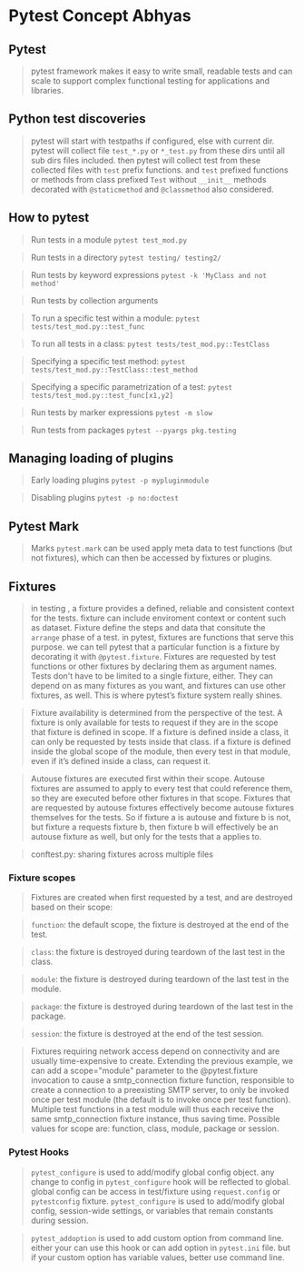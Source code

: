# Pytest Concept Abhyas

## Pytest

> pytest framework makes it easy to write small, readable tests and can scale to support
> complex functional testing for applications and libraries.

## Python test discoveries

> pytest will start with testpaths if configured, else with current dir.
> pytest will collect file `test_*.py` or `*_test.py` from these dirs until all sub dirs files included.
> then pytest will collect test from these collected files with `test` prefix functions.
> and `test` prefixed functions or methods from class prefixed `Test` without `__init__`
> methods decorated with `@staticmethod` and `@classmethod` also considered.

## How to pytest

> Run tests in a module
> `pytest test_mod.py`

> Run tests in a directory
> `pytest testing/ testing2/`

> Run tests by keyword expressions
> `pytest -k 'MyClass and not method'`

> Run tests by collection arguments

> To run a specific test within a module:
> `pytest tests/test_mod.py::test_func`

> To run all tests in a class:
> `pytest tests/test_mod.py::TestClass`

> Specifying a specific test method:
> `pytest tests/test_mod.py::TestClass::test_method`

> Specifying a specific parametrization of a test:
> `pytest tests/test_mod.py::test_func[x1,y2]`

> Run tests by marker expressions
> `pytest -m slow`

> Run tests from packages
> `pytest --pyargs pkg.testing`



## Managing loading of plugins

> Early loading plugins
> `pytest -p mypluginmodule`

> Disabling plugins
> `pytest -p no:doctest`

>


## Pytest Mark

> Marks `pytest.mark` can be used apply meta data to test functions (but not fixtures), which can then be accessed by fixtures or plugins.
>

## Fixtures
> in testing , a fixture provides a defined, reliable and consistent context for the tests.
> fixture can include enviroment context or content such as dataset.
> Fixture define the steps and data that consitute the `arrange` phase of a test.
> in pytest, fixtures are functions that serve this purpose.
> we can tell pytest that a particular function is a fixture by decorating it with `@pytest.fixture`.
> Fixtures are requested by test functions or other fixtures by declaring them as argument names.
> Tests don't have to be limited to a single fixture, either.
> They can depend on as many fixtures as you want, and fixtures can use other fixtures, as well.
> This is where pytest’s fixture system really shines.


> Fixture availability is determined from the perspective of the test.
> A fixture is only available for tests to request if they are in the scope that fixture is defined in scope.
> If a fixture is defined inside a class, it can only be requested by tests inside that class.
> if a fixture is defined inside the global scope of the module, then every test in that module, even if it’s defined inside a class, can request it.

> Autouse fixtures are executed first within their scope.
> Autouse fixtures are assumed to apply to every test that could reference them, so they are executed before other fixtures in that scope.
> Fixtures that are requested by autouse fixtures effectively become autouse fixtures themselves for the tests.
> So if fixture a is autouse and fixture b is not, but fixture a requests fixture b, then fixture b will effectively be an autouse fixture as well, but only for the tests that a applies to.

> conftest.py: sharing fixtures across multiple files
>


### Fixture scopes
> Fixtures are created when first requested by a test, and are destroyed based on their scope:

> `function`: the default scope, the fixture is destroyed at the end of the test.

> `class`: the fixture is destroyed during teardown of the last test in the class.

> `module`: the fixture is destroyed during teardown of the last test in the module.

> `package`: the fixture is destroyed during teardown of the last test in the package.

> `session`: the fixture is destroyed at the end of the test session.

> Fixtures requiring network access depend on connectivity and are usually time-expensive to create.
> Extending the previous example, we can add a scope="module" parameter to the @pytest.fixture invocation to cause a smtp_connection fixture function,
> responsible to create a connection to a preexisting SMTP server, to only be invoked once per test module (the default is to invoke once per test function).
> Multiple test functions in a test module will thus each receive the same smtp_connection fixture instance, thus saving time.
> Possible values for scope are: function, class, module, package or session.

### Pytest Hooks

> `pytest_configure` is used to add/modify global config object.
> any change to config in `pytest_configure` hook will be reflected to global.
> global config can be access in test/fixture using `request.config` or `pytestconfig` fixture.
> `pytest_configure` is used to add/modify global config, session-wide settings, or variables
> that remain constants during session.

> `pytest_addoption` is used to add custom option from command line.
> either your can use this hook or can add option in `pytest.ini` file.
> but if your custom option has variable values, better use command line.


